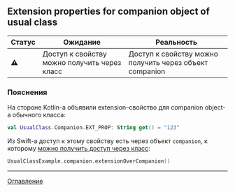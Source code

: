 ## Extension properties for companion object of usual class

| Статус    | Ожидание                                     | Реальность                                              |
| --------- | -------------------------------------------- | ------------------------------------------------------- |
| :warning: | Доступ к свойству можно получить через класс | Доступ к свойству можно получить через объект companion |

### Пояснения

На стороне Kotlin-а объявили extension–свойство для companion object-а обычного класса:

```kotlin
val UsualClass.Companion.EXT_PROP: String get() = "123"
```

Из Swift-а доступ к этому свойству есть через объект `companion`, к которому 
[можно получить доступ через класс](/docs/usual-workflow/Companion%20object.md):

```swift
UsualClassExample.companion.extensionOverCompanion()
```

---
[Оглавление](/README.md)